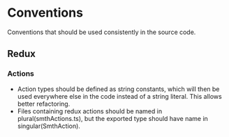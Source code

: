 # Conventions 
Conventions that should be used consistently in the source code.
## Redux
### Actions
* Action types should be defined as string constants, which will then be used everywhere else in the code instead of a string literal. This allows better refactoring.
* Files containing redux actions should be named in plural(smthActions.ts), but the exported type should have name in singular(SmthAction).
  